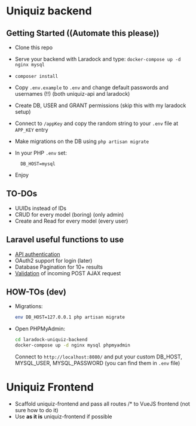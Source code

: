 # Uniquiz backend

## Getting Started ((Automate this please))
* Clone this repo
* Serve your backend with Laradock and type: `docker-compose up -d nginx mysql`
* `composer install`
* Copy `.env.example` to `.env` and change default passwords and usernames (!!) (both uniquiz-api and laradock)
* Create DB, USER and GRANT permissions (skip this with my laradock setup)
* Connect to `/appKey` and copy the random string to your `.env` file at `APP_KEY` entry
* Make migrations on the DB using `php artisan migrate`
* In your PHP `.env` set:

		DB_HOST=mysql

* Enjoy

## TO-DOs
* UUIDs instead of IDs
* CRUD for every model (boring) (only admin)
* Create and Read for every model (every user)

## Laravel useful functions to use
* [API authentication](https://laravel.com/docs/5.5/passport)
* OAuth2 support for login (later)
* Database Pagination for 10+ results
* [Validation](https://laravel.com/docs/5.5/validation) of incoming POST AJAX request

## HOW-TOs (dev)
* Migrations:

	```bash
	env DB_HOST=127.0.0.1 php artisan migrate
	```

* Open PHPMyAdmin:

	```bash
	cd laradock-uniquiz-backend
	docker-compose up -d nginx mysql phpmyadmin
	```
	Connect to `http://localhost:8080/` and put your custom DB_HOST, MYSQL_USER, MYSQL_PASSWORD (you can find them in `.env` file)



# Uniquiz Frontend

* Scaffold uniquiz-frontend and pass all routes /* to VueJS frontend (not sure how to do it)
* Use __as it is__ uniquiz-frontend if possible


